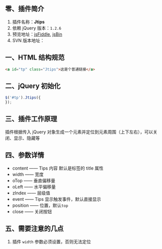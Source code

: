 ## 零、插件简介
1. 插件名称：**Jtips**
2. 依赖 jQuery 版本：`1.2.6`
3. 预览地址：[jsFiddle](http://jsfiddle.net/keelii/8kszP/), [jsBin](http://jsbin.com/ikezuk/4/)
4. SVN 版本地址：

## 一、HTML 结构规范
```html
<a id="tp" class="Jtips">这是个普通链接</a>
```

## 二、jQuery 初始化
```javascript
$('#tp').Jtips({
});
```

## 三、插件工作原理
插件根据传入 jQuery 对象生成一个元素并定位到元素周围（上下左右），可以关闭、显示、隐藏等

## 四、参数详情
* content —— Tips 内容 默认是标签的 title 属性
* width —— 宽度
* oTop —— 垂直偏移量
* oLeft —— 水平偏移量
* zIndex —— 层级值
* event —— Tips 显示触发事件，默认直接显示
* position —— 位置，默认`top`
* close —— 关闭按钮

## 五、需要注意的几点
1. 插件 `width` 参数必须设置，否则无法定位
